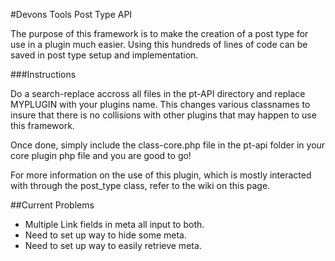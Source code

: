 #Devons Tools Post Type API

The purpose of this framework is to make the creation of a post type for use in a plugin much easier. Using this hundreds of lines of code can be saved in post type setup and implementation. 

###Instructions

Do a search-replace accross all files in the pt-API directory and replace MYPLUGIN with your plugins name. This changes various classnames to insure that there is no collisions with other plugins that may happen to use this framework. 

Once done, simply include the class-core.php file in the pt-api folder in your core plugin php file and you are good to go!

For more information on the use of this plugin, which is mostly interacted with through the post_type class, refer to the wiki on this page. 

##Current Problems

* Multiple Link fields in meta all input to both. 
* Need to set up way to hide some meta. 
* Need to set up way to easily retrieve meta. 

